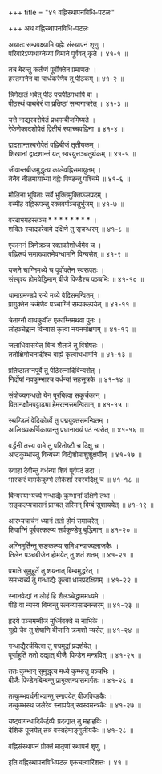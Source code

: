 +++
title = "४१ वह्निस्थापनविधि-पटलः"

+++
अथ वह्निस्थापनविधि-पटलः  
  
अथातः सम्प्रवक्ष्यामि वह्नेः संस्थापनं शृणु ।  
परिवारेऽप्यथाग्नेय्यां विमाने पूर्ववत् कृते ॥ ४१-१ ॥  
  
तत्र बेरन्तु कर्तव्यं पूर्वोक्तेन प्रमाणतः ।  
हस्तमानेन वा चार्धकरेणैव तु पीठकम् ॥ ४१-२ ॥  
  
त्रिमेखलं भवेत् पीठं पद्मपीठमथापि वा ।  
पीठस्थं वाथबेरं वा प्रतिष्ठां सम्यगाचरेत् ॥ ४१-३ ॥  
  
यत्ते नाद्यस्वरोपेतं प्रथमम्बीजमिष्यते ।  
रेफेणेकादशोपेतं द्वितीयं स्याच्चवह्निना ॥ ४१-४ ॥  
  
द्वादशान्तस्वरोपेतं वह्निबीजं तृतीयकम् ।  
शिखानां द्वादशान्तं यत् स्वरयुत्तञ्चतुर्थकम् ॥ ४१-५ ॥  
  
जीवान्तबीजमुद्धृत्य कालेवह्निसमायुतम् ।  
तेनैव नीलमायाभ्यां वह्नेः पिण्डन्तु पश्चिमे ॥ ४१-६ ॥  
  
मौलिना भूषिताः सर्वे भुक्तिमुक्तिफलप्रदम् ।  
वच्मीह वह्निरूपन्तु रक्तवर्णञ्चतुर्भुजम् ॥ ४१-७ ॥  
  
वरदाभयहस्तञ्च * * * * * * * * ।  
शक्तिः स्यादपरेवामे दक्षिणे तु सृचन्धरम् ॥ ४१-८ ॥  
  
एकाननं त्रिणेत्रञ्च रक्तकोशोर्ध्वमेव च ।  
वह्निरूपं समाख्यातमेवन्धामनि विन्यसेत् ॥ ४१-९ ॥  
  
यजने चाग्निमध्ये च पूर्वोक्तेन स्वरूपतः ।  
संस्पृश्य होमयेद्धिमान् बीजै पिण्डैश्च पञ्चभिः ॥ ४१-१० ॥  
  
धामाग्रमण्डपे रम्ये मध्ये वेदिसमन्वितम् ।  
प्रागुक्तेन क्रमेणैव पञ्चाग्निं सम्प्रकल्पयेत् ॥ ४१-११ ॥  
  
त्रेताग्नौ वाथकुर्वीत एकाग्निमथवा पुनः ।  
लोहञ्चेद्रत्न विन्यासं कृत्वा नयनमोक्षणम् ॥ ४१-१२ ॥  
  
जलाधिवासयेत् बिम्बं शैलजे तु विशेषतः ।  
ततोक्षिमोचनादींश्च बाह्ये कृत्वाथधामनि ॥ ४१-१३ ॥  
  
प्रतिष्ठालग्नपूर्वे तु पीठेरत्नादिविन्यसेत् ।  
निर्दोषां नवकुम्भाश्च वर्धन्यां सहसूत्रके ॥ ४१-१४ ॥  
  
संयोज्यगन्धतो येन पूरयित्वा सकूर्चकान् ।  
वितानक्षौमपट्टाढ्या हेमरत्नसमन्वितान् ॥ ४१-१५ ॥  
  
स्थण्डिलं वेदिकोर्ध्वे तु पद्मयुक्तसमन्वितम् ।  
आलिख्यकर्णिकायान्तु प्रधानाख्यं पठं न्यसेत् ॥ ४१-१६ ॥  
  
वर्द्धनीं तस्य वामे तु परितोष्टौ च दिक्षु च ।  
अष्टकुम्भांस्तु विन्यस्य विद्येशोमाशुशुक्षणीन् ॥ ४१-१७ ॥  
  
स्वाहां देवीन्तु वर्धन्यां शिवं पूर्वपदं तदा ।  
भास्करं वामकेकुम्भे लोकेशां स्वस्वदिक्षु च ॥ ४१-१८ ॥  
  
विन्यस्याभ्यर्च्य गन्धाद्यैः कुम्भानां दक्षिणे तथा ।  
सङ्कल्प्यचासनं प्राग्वत् तस्मिन् बिम्बं सुशाययेत् ॥ ४१-१९ ॥  
  
आरभ्यचार्चनं ध्यानं ततो होमं समाचरेत् ।  
शिवाग्निं पूर्ववत्कल्प्य सर्वकुण्डेषु बुद्धिमान् ॥ ४१-२० ॥  
  
अग्निमूर्तिन्तु सङ्कल्प्य समिधान्याज्यलाजकैः ।  
तिलेन पञ्चबीजेन होमयेत् तु शतं शतम् ॥ ४१-२१ ॥  
  
प्रभाते सुमुहूर्ते तु शयनात् बिम्बमुद्धरेत् ।  
समभ्यर्च्य तु गन्धाद्यैः कृत्वा धामप्रदक्षिणम् ॥ ४१-२२ ॥  
  
स्नानवेद्यां न लोहं हि शैलञ्चेद्धाममध्यमे ।  
पीठे वा न्यस्य बिम्बन्तु रत्नन्यासादनन्तरम् ॥ ४१-२३ ॥  
  
हृदये पञ्चमम्बीजं मुर्ध्निवक्त्रे च नाभिके ।  
गुह्ये चैव तु शेषाणि बीजानि क्रमशो न्यसेत् ॥ ४१-२४ ॥  
  
गन्धाद्यैरर्चयित्वा तु पद्ममुद्रां प्रदर्शयेत् ।  
पूर्णाहुतिं ततो दद्यात् बीजैः पिण्डेन मन्त्रवित् ॥ ४१-२५ ॥  
  
ततः कुम्भान् सुमुद्धृत्य मध्ये कुम्भन्तु पञ्चभिः ।  
बीजैः पिण्डेनबिम्बन्तु प्रागुक्तन्यासमार्गतः ॥ ४१-२६ ॥  
  
तत्कुम्भवर्धनीभ्यान्तु स्नापयेत् बीजपिण्डकैः ।  
तत्कुम्भस्थ जलैरेव स्नापयेत् स्वस्वमन्त्रकैः ॥ ४१-२७ ॥  
  
यष्ट्वागन्धादिकैर्द्रव्यैः प्रदद्यात् तु महाहविः ।  
देशिकं पूजयेत् तत्र वस्त्रहेमाङ्गुलीयकैः ॥ ४१-२८ ॥  
  
वह्निसंस्थापनं प्रोक्तं मातृणां स्थापनं शृणु ।  
  
इति वह्निस्थापनविधिपटल एकचत्वारिंशत्तः ॥ ४१ ॥  
  
  
